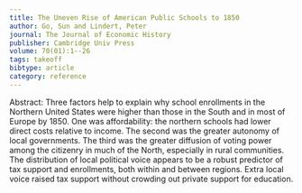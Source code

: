 ```yaml
---
title: The Uneven Rise of American Public Schools to 1850
author: Go, Sun and Lindert, Peter
journal: The Journal of Economic History
publisher: Cambridge Univ Press
volume: 70(01):1--26
tags: takeoff
bibtype: article
category: reference
---
```

Abstract: Three factors help to explain why school enrollments in the Northern United States were higher than those in the South and in most of Europe by 1850. One was affordability: the northern schools had lower direct costs relative to income. The second was the greater autonomy of local governments. The third was the greater diffusion of voting power among the citizenry in much of the North, especially in rural communities. The distribution of local political voice appears to be a robust predictor of tax support and enrollments, both within and between regions. Extra local voice raised tax support without crowding out private support for education.
